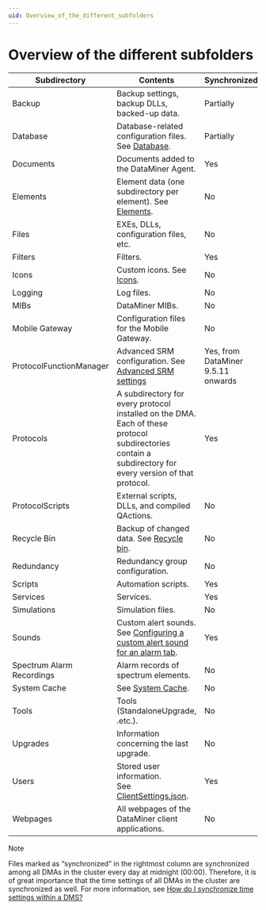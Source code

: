 ```yaml
---
uid: Overview_of_the_different_subfolders
---
```


# Overview of the different subfolders

| Subdirectory              | Contents                                                                                                                                                                               | Synchronized?                      |
|---------------------------|----------------------------------------------------------------------------------------------------------------------------------------------------------------------------------------|------------------------------------|
| Backup                    | Backup settings, backup DLLs, backed-up data.                                                                                                                                          | Partially                          |
| Database                  | Database-related configuration files. See [Database](xref:Database).                                                                                                                     | Partially                          |
| Documents                 | Documents added to the DataMiner Agent.                                                                                                                                                | Yes                                |
| Elements                  | Element data (one subdirectory per element). See [Elements](xref:Elements1#elements).                                                                                                    | No                                 |
| Files                     | EXEs, DLLs, configuration files, etc.                                                                                                                                                  | No                                 |
| Filters                   | Filters.                                                                                                                                                                               | Yes                                |
| Icons                     | Custom icons. See [Icons](xref:Icons).                                                                                                                                                   | No                                 |
| Logging                   | Log files.                                                                                                                                                                             | No                                 |
| MIBs                      | DataMiner MIBs.                                                                                                                                                                        | No                                 |
| Mobile Gateway            | Configuration files for the Mobile Gateway.                                                                                                                                            | No                                 |
| ProtocolFunctionManager   | Advanced SRM configuration. See [Advanced SRM settings](xref:Advanced_SRM_settings)                                                                                     | Yes, from DataMiner 9.5.11 onwards |
| Protocols                 | A subdirectory for every protocol installed on the DMA.<br> Each of these protocol subdirectories contain a subdirectory for every version of that protocol.                           | Yes                                |
| ProtocolScripts           | External scripts, DLLs, and compiled QActions.                                                                                                                                         | No                                 |
| Recycle Bin               | Backup of changed data. See [Recycle bin](xref:Recycle_bin).                                                                                                                             | No                                 |
| Redundancy                | Redundancy group configuration.                                                                                                                                                        | No                                 |
| Scripts                   | Automation scripts.                                                                                                                                                                    | Yes                                |
| Services                  | Services.                                                                                                                                                                              | Yes                                |
| Simulations               | Simulation files.                                                                                                                                                                      | No                                 |
| Sounds                    | Custom alert sounds. See [Configuring a custom alert sound for an alarm tab](xref:ConfiguringACustomAlertSoundForAnAlarmTab). | Yes                                |
| Spectrum Alarm Recordings | Alarm records of spectrum elements.                                                                                                                                                    | No                                 |
| System Cache              | See [System Cache](xref:System_Cache).                                                                                                                                                   | No                                 |
| Tools                     | Tools (StandaloneUpgrade, .etc.).                                                                                                                                                      | No                                 |
| Upgrades                  | Information concerning the last upgrade.                                                                                                                                               | No                                 |
| Users                     | Stored user information.<br> See [ClientSettings.json](xref:ClientSettings_json#clientsettingsjson).                                                                                     | Yes                                |
| Webpages                  | All webpages of the DataMiner client applications.                                                                                                                                     | No                                 |

> [!NOTE]
> Files marked as “synchronized” in the rightmost column are synchronized among all DMAs in the cluster every day at midnight (00:00). Therefore, it is of great importance that the time settings of all DMAs in the cluster are synchronized as well. For more information, see [How do I synchronize time settings within a DMS?](xref:General_configuration#how-do-i-synchronize-time-settings-within-a-dms)
